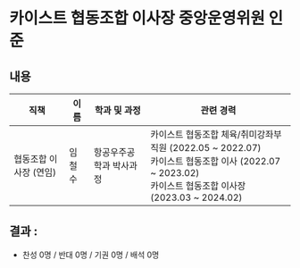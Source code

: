 카이스트 협동조합 이사장 중앙운영위원 인준
===

## 내용

| 직책 | 이름 | 학과 및 과정 | 관련 경력 | 
|---|---|---|---|
| 협동조합 이사장 (연임) | 임철수 | 항공우주공학과 박사과정 | 카이스트 협동조합 체육/취미강좌부 직원 (2022.05 ~ 2022.07)<br>카이스트 협동조합 이사 (2022.07 ~ 2023.02)<br>카이스트 협동조합 이사장 (2023.03 ~ 2024.02)| 

## 결과 :
- 찬성 0명 / 반대 0명 / 기권 0명 / 배석 0명
